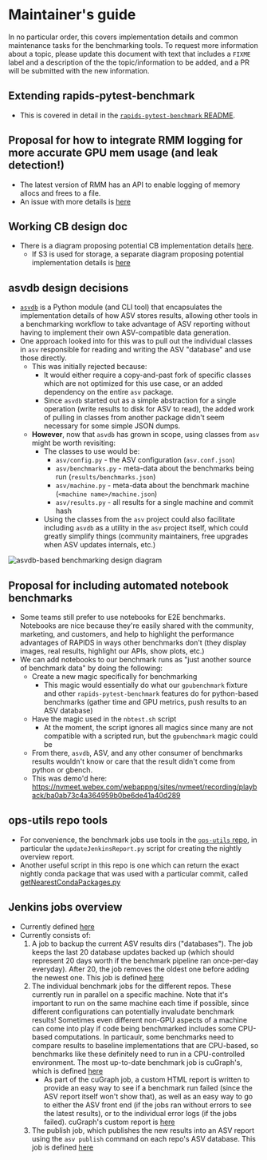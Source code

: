 # Maintainer's guide

In no particular order, this covers implementation details and common maintenance tasks for the benchmarking tools. To request more information about a topic, please update this document with text that includes a `FIXME` label and a description of the the topic/information to be added, and a PR will be submitted with the new information.


## Extending rapids-pytest-benchmark
- This is covered in detail in the [`rapids-pytest-benchmark` README](rapids_pytest_benchmark/README.md).


## Proposal for how to integrate RMM logging for more accurate GPU mem usage (and leak detection!)
- The latest version of RMM has an API to enable logging of memory allocs and frees to a file.
- An issue with more details is [here](https://github.com/rapidsai/benchmark/issues/27)


## Working CB design doc
- There is a diagram proposing potential CB implementation details [here](https://docs.google.com/drawings/d/1LBxqMlJM0DObfSjnK-CK8c-MxAdiFGQOXl9tId3Daaw).
  - If S3 is used for storage, a separate diagram proposing potential implementation details is [here](https://docs.google.com/drawings/d/1Cd1QDry1THKmzHpHI8jQETsSVdpncG22xqy72yUWIR0)


## asvdb design decisions
- [`asvdb`](https://github.com/rapidsai/asvdb) is a Python module (and CLI tool) that encapsulates the implementation details of how ASV stores results, allowing other tools in a benchmarking workflow to take advantage of ASV reporting without having to implement their own ASV-compatible data generation.
- One approach looked into for this was to pull out the individual classes in `asv` responsible for reading and writing the ASV "database" and use those directly.
  - This was initially rejected because:
    - It would either require a copy-and-past fork of specific classes which are not optimized for this use case, or an added dependency on the entire `asv` package.
    - Since `asvdb` started out as a simple abstraction for a single operation (write results to disk for ASV to read), the added work of pulling in classes from another package didn't seem necessary for some simple JSON dumps.
  - **However**, now that `asvdb` has grown in scope, using classes from `asv` might be worth revisiting:
    - The classes to use would be:
      - `asv/config.py` - the ASV configuration (`asv.conf.json`)
      - `asv/benchmarks.py` - meta-data about the benchmarks being run (`results/benchmarks.json`)
      - `asv/machine.py` - meta-data about the benchmark machine (`<machine name>/machine.json`)
      - `asv/results.py` - all results for a single machine and commit hash
    - Using the classes from the `asv` project could also facilitate including `asvdb` as a utility in the `asv` project itself, which could greatly simplify things (community maintainers, free upgrades when ASV updates internals, etc.)

![asvdb-based benchmarking design diagram](https://docs.google.com/drawings/d/e/2PACX-1vRIxIV02BWh5tbJkF1fL368m0JvepZKqcD0oxYQNIQesgda1qsFo_zlmygRh5unfFOWwsTYGaYgUzmA/pub?w=960&h=720)


## Proposal for including automated notebook benchmarks
- Some teams still prefer to use notebooks for E2E benchmarks. Notebooks are nice because they're easily shared with the community, marketing, and customers, and help to highlight the performance advantages of RAPIDS in ways other benchmarks don't (they display images, real results, highlight our APIs, show plots, etc.)
- We can add notebooks to our benchmark runs as "just another source of benchmark data" by doing the following:
  - Create a new magic specifically for benchmarking
    - This magic would essentially do what our `gpubenchmark` fixture and other `rapids-pytest-benchmark` features do for python-based benchmarks (gather time and GPU metrics, push results to an ASV database)
  - Have the magic used in the `nbtest.sh` script
    - At the moment, the script ignores all magics since many are not compatible with a scripted run, but the `gpubenchmark` magic could be
  - From there, `asvdb`, ASV, and any other consumer of benchmarks results wouldn't know or care that the result didn't come from python or gbench.
  - This was demo'd here: https://nvmeet.webex.com/webappng/sites/nvmeet/recording/playback/ba0ab73c4a364959b0be6de41a40d289


## ops-utils repo tools
- For convenience, the benchmark jobs use tools in the [`ops-utils` repo](https://github.com/rapidsai/ops-utils/tree/master/benchmark), in particular the `updateJenkinsReport.py` script for creating the nightly overview report.
- Another useful script in this repo is one which can return the exact nightly conda package that was used with a particular commit, called [getNearestCondaPackages.py](https://github.com/rapidsai/ops-utils/blob/master/benchmark/getNearestCondaPackages.py)


## Jenkins jobs overview
- Currently defined [here](http://10.33.227.188/job/wip/job/benchmark-pipeline)
- Currently consists of:
  1) A job to backup the current ASV results dirs ("databases"). The job keeps the last 20 database updates backed up (which should represent 20 days worth if the benchmark pipeline ran once-per-day everyday). After 20, the job removes the oldest one before adding the newest one. This job is defined [here](http://10.33.227.188/job/wip/job/backup-benchmark-results)
  2) The individual benchmark jobs for the different repos. These currently run in parallel on a specific machine. Note that it's important to run on the same machine each time if possible, since different configurations can potentially invaludate benchmark results! Sometimes even different non-GPU aspects of a machine can come into play if code being benchmarked includes some CPU-based computations. In particaulr, some benchmarks need to compare results to baseline implementations that are CPU-based, so benchmarks like these definitely need to run in a CPU-controlled environment. The most up-to-date benchmark job is cuGraph's, which is defined [here](http://10.33.227.188/job/wip/job/cugraph-e2e-benchmarks)
     * As part of the cuGraph job, a custom HTML report is written to provide an easy way to see if a benchmark run failed (since the ASV report itself won't show that), as well as an easy way to go to either the ASV front end (if the jobs ran without errors to see the latest results), or to the individual error logs (if the jobs failed). cuGraph's custom report is [here](http://10.33.227.188:88/asv/cugraph-e2e)
  3) The publish job, which publishes the new results into an ASV report using the `asv publish` command on each repo's ASV database. This job is defined [here](http://10.33.227.188/job/wip/job/publish-benchmark-results)
